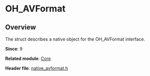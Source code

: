 # OH_AVFormat

## Overview

The struct describes a native object for the OH_AVFormat interface.

**Since**: 9

**Related module**: [Core](capi-core.md)

**Header file**: [native_avformat.h](capi-native-avformat-h.md)
